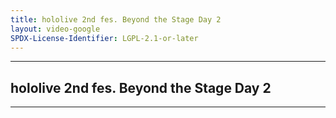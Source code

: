 ```yaml
---
title: hololive 2nd fes. Beyond the Stage Day 2
layout: video-google
SPDX-License-Identifier: LGPL-2.1-or-later
---
```


---

## hololive 2nd fes. Beyond the Stage Day 2

<div class="container">
  <video-js id="my-video" class="vjs-fluid vjs-layout-medium" controls preload="auto" poster="https://xx58j-my.sharepoint.com/:i:/g/personal/akunanime_xx58j_onmicrosoft_com/EdiCLBEc-hlMrAf_BAKkC_0BHEwU9zIZehNTOIa664_RfQ?download=1">
    <source src="https://xx58j-my.sharepoint.com/:v:/g/personal/peekaboo_xx58j_onmicrosoft_com/EZ6Xb-nUW2xHkqsAB1dTK-IBZ4XKMlxsOU66kl5oa9F3tQ?download=1" type="video/mp4"/>
  </video-js>
</div>

---